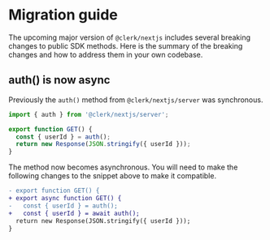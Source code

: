 # Migration guide

The upcoming major version of `@clerk/nextjs` includes several breaking changes to public SDK methods. Here is the summary of the breaking changes and how to address them in your own codebase.

## auth() is now async

Previously the `auth()` method from `@clerk/nextjs/server` was synchronous.

```typescript
import { auth } from '@clerk/nextjs/server';

export function GET() {
  const { userId } = auth();
  return new Response(JSON.stringify({ userId }));
}
```

The method now becomes asynchronous. You will need to make the following changes to the snippet above to make it compatible.

```diff
- export function GET() {
+ export async function GET() {
-   const { userId } = auth();
+   const { userId } = await auth();
  return new Response(JSON.stringify({ userId }));
}
```
